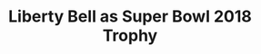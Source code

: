 ---
pid: LLP502
title: Liberty Bell as Super Bowl 2018 Trophy
location_transcription: Eagles Stadium
zipcode: '19147'
outside_phl: 
neighborhood: Queen Village,Bella Vista,Pennsport,Italian Market
age: '35'
age_range: 30-39
instagram: 
image_file_name: LLP_502.jpg
proposal_transcription: 10 - 1 Eagles
topic: Philadelphia,Sports
topic_summary: 0, 0
type: Sculpture Statue
keywords_other: football, superbowl, eagles
credit: Tony P.
image_labels: 
twitter: 
facebook: 
permalink: "/monuments/llp502/"
layout: item-page
---